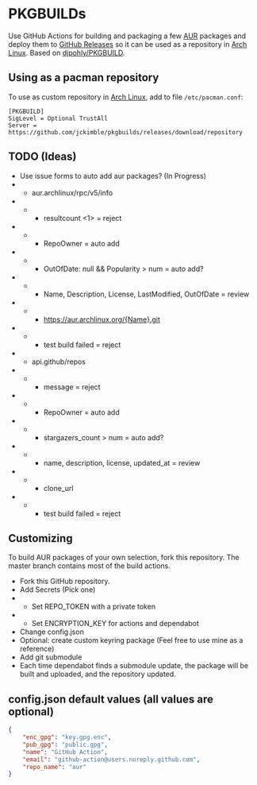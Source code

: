 # PKGBUILDs

Use GitHub Actions for building and packaging a few [AUR](https://aur.archlinux.org) packages and deploy them to [GitHub Releases](https://github.com/jckimble/pkgbuilds/releases) so it can be used as a repository in [Arch Linux](https://www.archlinux.org).  Based on [djpohly/PKGBUILD](https://github.com/djpohly/PKGBUILD).


## Using as a pacman repository

To use as custom repository in [Arch Linux](https://www.archlinux.org), add to file `/etc/pacman.conf`:

```
[PKGBUILD]
SigLevel = Optional TrustAll
Server = https://github.com/jckimble/pkgbuilds/releases/download/repository
```

## TODO (Ideas)

  - Use issue forms to auto add aur packages? (In Progress)
  - - aur.archlinux/rpc/v5/info
  - - - resultcount <1> = reject
  - - - RepoOwner = auto add
  - - - OutOfDate: null && Popularity > num = auto add?
  - - - Name, Description, License, LastModified, OutOfDate = review
  - - - https://aur.archlinux.org/{Name}.git
  - - - test build failed = reject
  - - api.github/repos
  - - - message = reject
  - - - RepoOwner = auto add
  - - - stargazers_count > num = auto add?
  - - - name, description, license, updated_at = review
  - - - clone_url
  - - - test build failed = reject

## Customizing

To build AUR packages of your own selection, fork this repository.  The master branch contains most of the build actions.

  - Fork this GitHub repository.
  - Add Secrets (Pick one)
  - - Set REPO_TOKEN with a private token
  - - Set ENCRYPTION_KEY for actions and dependabot
  - Change config.json
  - Optional: create custom keyring package (Feel free to use mine as a reference)
  - Add git submodule
  - Each time dependabot finds a submodule update, the package will be built and uploaded, and the repository updated.

## config.json default values (all values are optional)
```json
{
    "enc_gpg": "key.gpg.enc",
    "pub_gpg": "public.gpg",
    "name": "GitHub Action",
    "email": "github-action@users.noreply.github.com",
    "repo_name": "aur"
}
```